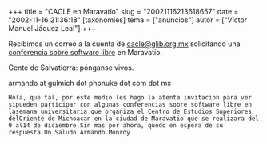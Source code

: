+++
title = "CACLE en Maravatío"
slug = "20021116213618657"
date = "2002-11-16 21:36:18"
[taxonomies]
tema = ["anuncios"]
autor = ["Víctor Manuel Jáquez Leal"]
+++

Recibimos un correo a la cuenta de cacle@glib.org.mx solicitando una
[conferencia sobre software
libre](http://glib.org.mx/projects/conferencias/) en Maravatío.

Gente de Salvatierra: pónganse vivos.

<!-- more -->
armando at gulmich dot phpnuke dot com dot mx

    Hola, que tal, por este medio les hago la atenta invitacion para ver sipueden participar con algunas conferencias sobre software libre en lasemana universitaria que organiza el Centro de Estudios Superiores delOriente de Michoacan en la ciudad de Maravatio que se realizara del 9 al14 de diciembre.Sin mas por ahora, quedo en espera de su respuesta.Un Saludo.Armando Monroy

